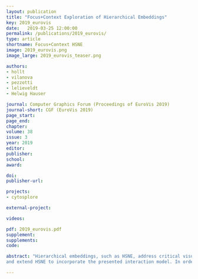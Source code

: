 ```yaml
---
layout: publication
title: "Focus+Context Exploration of Hierarchical Embeddings"
key: 2019_eurovis
date:   2019-03-25 12:00:00
permalink: /publications/2019_eurovis/
type: article
shortname: Focus+Context HSNE
image: 2019_eurovis.png
image_large: 2019_eurovis_teaser.png

authors:
- hollt
- vilanova
- pezzotti
- lelieveldt
- Helwig Hauser

journal: Computer Graphics Forum (Proceedings of EuroVis 2019)
journal-short: CGF (EuroVis 2019)
page_start:
page_end:
chapter:
volume: 38
issue: 3
year: 2019
editor:
publisher:
school:
award:

doi: 
publisher-url:

projects:
- cytosplore

external-project:

videos:

pdf: 2019_eurovis.pdf
supplement:
supplements:
code: 

abstract: "Hierarchical embeddings, such as HSNE, address critical visual and computational scalability issues of traditional techniques for dimensionality reduction. The improved scalability comes at the cost of the need for increased user interaction for exploration. In this paper, we provide a solution for the interactive visual Focus+Context exploration of such embeddings. We explain how to integrate embedding  parts from different levels of detail, corresponding to focus and context groups, in a joint visualization. We devise an according interaction model that relates typical semantic operations on a Focus+Context visualization with the according changes in the level-of-detail-hierarchy of the embedding, including also a mode for comparative Focus+Context exploration
and extend HSNE to incorporate the presented interaction model. In order to demonstrate the effectiveness of  our approach, we present a use case based on the visual exploration of multi-dimensional images."

---
```

